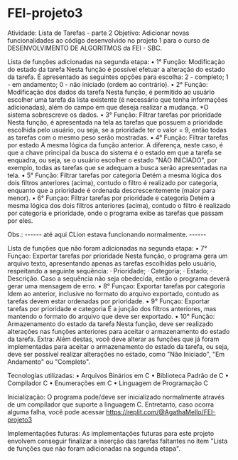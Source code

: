 # FEI-projeto3

Atividade: Lista de Tarefas - parte 2
Objetivo: Adicionar novas funcionalidades ao código desenvolvido no projeto 1 para o curso de DESENVOLVIMENTO DE ALGORITMOS da FEI - SBC.

Lista de funções adicionadas na segunda etapa:
• 1° Função: Modificação do estado da tarefa
Nesta função é possível efetuar a alteração do estado da tarefa. É apresentado as seguintes opções para escolha: 2 - completo; 1 - em andamento; 0 - não iniciado (ordem ao contrário).
• 2° Função: Modificação dos dados da tarefa
Nesta função, é permitido ao usuário escolher uma tarefa da lista existente (é necessário que tenha informações adicionadas), além do campo em que deseja realizar a mudança.
  *O sistema sobrescreve os dados.
• 3° Função: Filtrar tarefas por prioridade
Nesta função, é apresentada na tela as tarefas que possuem a prioridade escolhida pelo usuário, ou seja, se a prioridade ter o valor = 9, então todas as tarefas com o mesmo peso serão mostradas.
• 4° Função: Filtrar tarefas por estado
A mesma lógica da função anterior. A diferença, neste caso, é que a chave principal da busca do sistema é o estado em que a tarefa se enquadra, ou seja, se o usuário escolher o estado "NÃO INICIADO", por exemplo, todas as tarefas que se adequam a busca serão apresentadas na tela.
• 5° Função: Filtrar tarefas por categoria
Detém a mesma lógica dos dois filtros anteriores (acima), contudo o filtro é realizado por categoria, enquanto que a prioridade é ordenada descrescentemente (maior para menor).
• 6° Funçao: Filtrar tarefas por prioridade e categoria
Detém a mesma lógica dos dois filtros anteriores (acima), contudo o filtro é realizado por categoria e prioridade, onde o programa exibe as tarefas que passam por eles.

Obs.: ------ até aqui CLion estava funcionando normalmente. ------ 

Lista de funções que não foram adicionadas na segunda etapa:
• 7° Funçao: Exportar tarefas por prioridade
Nesta função, o programa gera um arquivo texto, apresentando apenas as tarefas escolhidas pelo usuário, respeitando a seguinte sequência:
  · Prioridade;
  · Categoria;
  · Estado;
  · Descrição.
Caso a sequência não seja obedecida, então o programa deverá gerar uma mensagem de erro.
• 8° Funçao: Exportar tarefas por categoria
Idem ao anterior, inclusive no formato do arquivo exportado, contudo as tarefas devem estar ordenadas por prioridade.
• 9° Funçao: Exportar tarefas por prioridade e categoria
É a junção dos filtros anteriores, mas mantendo o formato do arquivo que deve ser exportado.
• 10° Função: Armazenamento do estado da tarefa
Nesta função, deve ser realizado alterações nas funções anteriores para aceitar o armazenamento do estado da tarefa.
Extra: Além destas, você deve alterar as funções que já foram implementadas para aceitar o armazenamento do estado da tarefa, ou seja, deve ser possível realizar alterações no estado, como "Não Iniciado", "Em Andamento" ou "Completo".

Tecnologias utilizadas:
• Arquivos Binários em C
• Biblioteca Padrão de C
• Compilador C
• Enumerações em C
• Linguagem de Programação C

Inicialização:
O programa pode/deve ser inicializado normalmente através de um compilador que suporte a linguagem C. Entretanto, caso ocorra alguma falha, você pode acessar https://replit.com/@AgathaMello/FEI-projeto3

Implementações futuras:
As implementações futuras para este projeto envolvem conseguir finalizar a inserção das tarefas faltantes no item "Lista de funções que não foram adicionadas na segunda etapa".